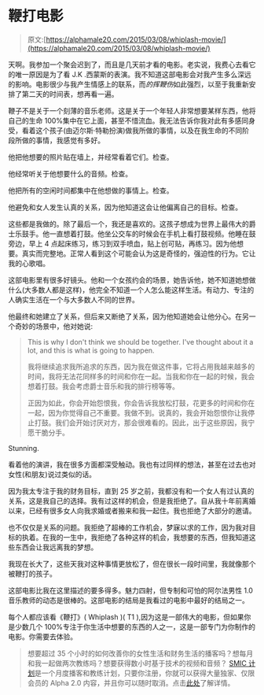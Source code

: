 # 鞭打电影

> 原文:[https://alphamale20.com/2015/03/08/whiplash-movie/](https://alphamale20.com/2015/03/08/whiplash-movie/)

天啊。我参加一个聚会迟到了，而且是几天前才看的电影。老实说，我费心去看它的唯一原因是为了看 J.K .西蒙斯的表演。我不知道这部电影会对我产生多么深远的影响。电影很少与我产生情感上的联系，而*的挥鞭伤*如此强烈，以至于我重新安排了第二天的时间表，想再看一遍。

鞭子不是关于一个刻薄的音乐老师。这是关于一个年轻人非常想要某样东西，他将自己的生命 100%集中在它上面，甚至不惜流血。我无法告诉你我对此有多感同身受，看着这个孩子(由迈尔斯·特勒扮演)做我所做的事情，以及在我生命的不同阶段所做的事情，我感觉有多好。

他把他想要的照片贴在墙上，并经常看着它们。检查。

他经常听关于他想要什么的音频。检查。

他把所有的空闲时间都集中在他想做的事情上。检查。

他避免和女人发生认真的关系，因为他知道这会让他偏离自己的目标。检查。

这些都是我做的。除了最后一个，我还是喜欢的。这孩子想成为世界上最伟大的爵士乐鼓手。他一直想着打鼓。他坐公交车的时候会在手机上看打鼓视频。他睡在鼓旁边，早上 4 点起床练习，练习到双手喷血，贴上创可贴，再练习。因为他想要。真实而完整地。正常人看到这个可能会认为这是奇怪的，强迫性的行为。它让我的心歌唱。

这部电影里有很多好镜头。他和一个女孩约会的场景，她告诉他，她不知道她想做什么(大多数人都是这样)，他完全不知道一个人怎么能这样生活。有动力、专注的人确实生活在一个与大多数人不同的世界。

他最终和她建立了关系，但后来又断绝了关系，因为他知道她会让他分心。在另一个奇妙的场景中，他对她说:

> This is why I don't think we should be together. I've thought about it a lot, and this is what is going to happen.
> 
> 我将继续追求我所追求的东西，因为我在做这件事，它将占用我越来越多的时间，我将无法花同样多的时间和你在一起。当我和你在一起的时候，我会想着打鼓。我会考虑爵士音乐和我的排行榜等等。
> 
> 正因为如此，你会开始怨恨我，你会告诉我放松打鼓，花更多的时间和你在一起，因为你觉得自己不重要。我做不到。说真的，我会开始怨恨你让我停止打鼓。我们会开始讨厌对方，那会很难看的。因此，出于这些原因，我宁愿干脆分手。

Stunning.

看着他的演讲，我在很多方面都深受触动。我也有过同样的想法，甚至在过去也对女性(和朋友)说过类似的话。

因为我太专注于我的财务目标，直到 25 岁之前，我都没有和一个女人有过认真的关系，这是我自己的选择。我有过这样的机会，但是我拒绝了。自从我十年前离婚以来，已经有很多女人向我求婚或者搬来和我一起住。我也拒绝了大部分的邀请。

也不仅仅是关系的问题。我拒绝了超棒的工作机会，梦寐以求的工作，因为我对目标的执着。在我的一生中，我拒绝了各种这样的机会，我想要的东西，但我知道这些东西会让我远离我的梦想。

我现在长大了，这些天我对这种事情更放松了，但在很长一段时间里，我就像那个被鞭打的孩子。

这部电影比我在这里描述的要多得多。魅力四射，但专制和可怕的阿尔法男性 1.0 音乐教师的动态是很棒的。这部电影的结局是我看过的电影中最好的结局之一。

每个人都应该看《鞭打》( Whiplash )( T1 ),因为这是一部伟大的电影，但如果你是少数几个 100%专注于你生活中想要的东西的人之一，这是一部专门为你制作的电影。你需要去体验。

> 想要超过 35 个小时的如何改善你的女性生活和财务生活的播客吗？想每月和我一起做两次教练吗？想要获得数小时基于技术的视频和音频？ [SMIC 计划](https://alphamale20.kartra.com/page/vIL17)是一个月度播客和教练计划，只要你注册，你就可以获得大量独家、仅限会员的 Alpha 2.0 内容，并且你可以随时取消。点击[此处](https://alphamale20.kartra.com/page/vIL17)了解详情。